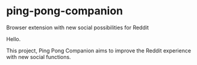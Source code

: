 # ping-pong-companion
Browser extension with new social possibilities for Reddit

Hello.

This project, Ping Pong Companion aims to improve the Reddit experience with new social functions. 
